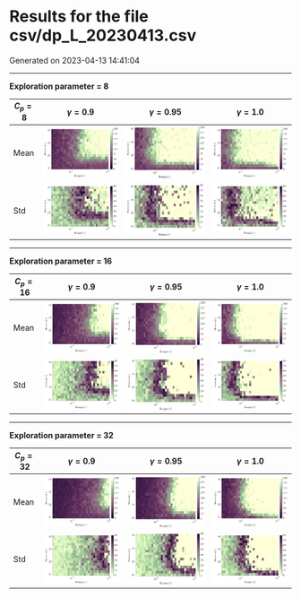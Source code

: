 # Results for the file csv/dp_L_20230413.csv 

Generated on 2023-04-13 14:41:04

---

**Exploration parameter = 8**

| $C_p=8$| $\gamma = 0.9$| $\gamma = 0.95$| $\gamma = 1.0$| 
| --- | --- | --- | --- | 
| Mean | ![](fig/dp_L/mean_g_0.9_cp_8.png) | ![](fig/dp_L/mean_g_0.95_cp_8.png) | ![](fig/dp_L/mean_g_1.0_cp_8.png) | 
| Std | ![](fig/dp_L/std_g_0.9_cp_8.png) | ![](fig/dp_L/std_g_0.95_cp_8.png) | ![](fig/dp_L/std_g_1.0_cp_8.png) | 

---

**Exploration parameter = 16**

| $C_p=16$| $\gamma = 0.9$| $\gamma = 0.95$| $\gamma = 1.0$| 
| --- | --- | --- | --- | 
| Mean | ![](fig/dp_L/mean_g_0.9_cp_16.png) | ![](fig/dp_L/mean_g_0.95_cp_16.png) | ![](fig/dp_L/mean_g_1.0_cp_16.png) | 
| Std | ![](fig/dp_L/std_g_0.9_cp_16.png) | ![](fig/dp_L/std_g_0.95_cp_16.png) | ![](fig/dp_L/std_g_1.0_cp_16.png) | 

---

**Exploration parameter = 32**

| $C_p=32$| $\gamma = 0.9$| $\gamma = 0.95$| $\gamma = 1.0$| 
| --- | --- | --- | --- | 
| Mean | ![](fig/dp_L/mean_g_0.9_cp_32.png) | ![](fig/dp_L/mean_g_0.95_cp_32.png) | ![](fig/dp_L/mean_g_1.0_cp_32.png) | 
| Std | ![](fig/dp_L/std_g_0.9_cp_32.png) | ![](fig/dp_L/std_g_0.95_cp_32.png) | ![](fig/dp_L/std_g_1.0_cp_32.png) | 

